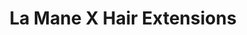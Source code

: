 ---
title: "La Mane X Hair Extensions"
url: /havant/la-mane-x-hair-extensions/
shop: hairdresser
---